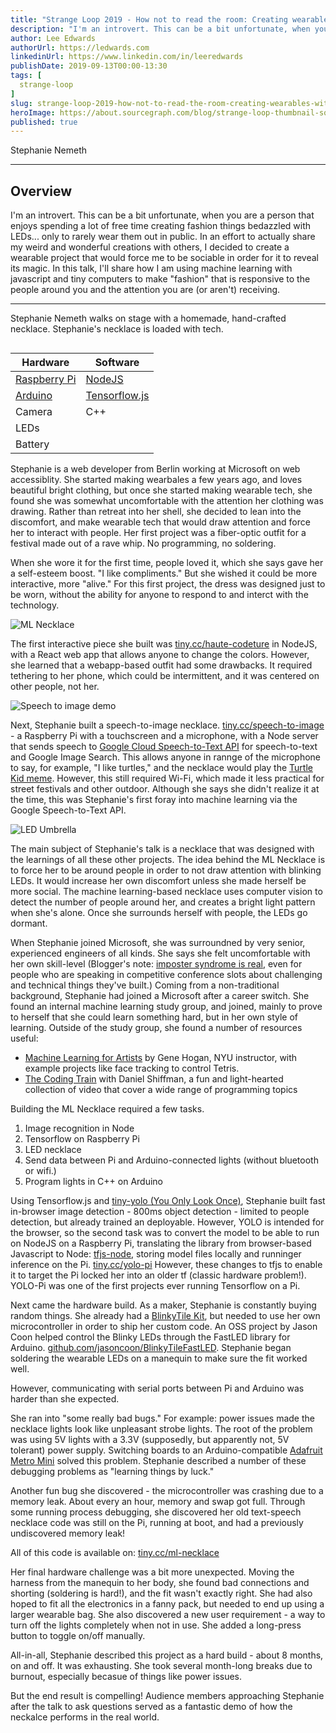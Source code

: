 ```yaml
---
title: "Strange Loop 2019 - How not to read the room: Creating wearables with ML"
description: "I'm an introvert. This can be a bit unfortunate, when you are a person that enjoys spending a lot of free time creating fashion things bedazzled with LEDs... only to rarely wear them out in public. In an effort to actually share my weird and wonderful creations with others, I decided to create a wearable project that would force me to be sociable in order for it to reveal its magic. In this talk, I'll share how I am using machine learning with javascript and tiny computers to make \"fashion\" that is responsive to the people around you and the attention you are (or aren't) receiving."
author: Lee Edwards
authorUrl: https://ledwards.com
linkedinUrl: https://www.linkedin.com/in/leeredwards
publishDate: 2019-09-13T00:00-13:30
tags: [
  strange-loop
]
slug: strange-loop-2019-how-not-to-read-the-room-creating-wearables-with-ml
heroImage: https://about.sourcegraph.com/blog/strange-loop-thumbnail-square-v2.jpg
published: true
---
```


<div class="container p-0 liveblog-presenters">
  <div class="row m-0">
      <p class=" mr-12 m-0">
        <span class="liveblog-presenters__name">Stephanie Nemeth</span>
        <a href="https://twitter.com/stephaniecodes" target="_blank" title="Twitter"><i class="fa fa-twitter pr-2"></i></a>
        <a href="https://github.com/traumverloren" target="_blank" title="GitHub"><i class="fa fa-github pr-2"></i></a>
        <a href="https://stephanie.lol" target="_blank" title="Speaker's site"><i class="fa fa-globe pr-2"></i></a>
      </p>
  </div>
</div>

---

## Overview

I'm an introvert. This can be a bit unfortunate, when you are a person that enjoys spending a lot of free time creating fashion things bedazzled with LEDs... only to rarely wear them out in public. In an effort to actually share my weird and wonderful creations with others, I decided to create a wearable project that would force me to be sociable in order for it to reveal its magic. In this talk, I'll share how I am using machine learning with javascript and tiny computers to make \"fashion\" that is responsive to the people around you and the attention you are (or aren't) receiving.

---

Stephanie Nemeth walks on stage with a homemade, hand-crafted necklace. Stephanie's necklace is loaded with tech.

<image>

| Hardware     | Software      |
| ------------ | ------------ |
| [Raspberry Pi](https://www.raspberrypi.org/) | [NodeJS](https://nodejs.org) |
| [Arduino](https://arduino.cc)      | [Tensorflow.js](https://www.tensorflow.org/js) |
| Camera       | C++           |
| LEDs         |               |
| Battery      |               |

Stephanie is a web developer from Berlin working at Microsoft on web accessiblity. She started making wearbales a few years ago, and loves beautiful bright clothing, but once she started making wearable tech, she found she was somewhat uncomfortable with the attention her clothing was drawing. Rather than retreat into her shell, she decided to lean into the discomfort, and make wearable tech that would draw attention and force her to interact with people. Her first project was a fiber-optic outfit for a festival made out of a rave whip. No programming, no soldering.

When she wore it for the first time, people loved it, which she says gave her a self-esteem boost. "I like compliments." But she wished it could be more interactive, more "alive." For this first project, the dress was designed just to be worn, without the ability for anyone to respond to and interct with the technology.

![ML Necklace](/blog/strange-loop-2019/how-not-to-read-the-room-creating-wearables-with-ml-1.jpg)

The first interactive piece she built was [tiny.cc/haute-codeture](tiny.cc/haute-codeture) in NodeJS, with a React web app that allows anyone to change the colors. However, she learned that a webapp-based outfit had some drawbacks. It required tethering to her phone, which could be intermittent, and it was centered on other people, not her.

![Speech to image demo](https://github.com/traumverloren/speech-to-image-necklace/raw/master/demo.gif)

Next, Stephanie built a speech-to-image necklace. [tiny.cc/speech-to-image](tiny.cc/speech-to-image) - a Raspberry Pi with a touchscreen and a microphone, with a Node server that sends speech to [Google Cloud Speech-to-Text API](https://cloud.google.com/speech-to-text/) for speech-to-text and Google Image Search. This allows anyone in rannge of the microphone to say, for example, "I like turtles," and the necklace would play the [Turtle Kid meme](https://www.youtube.com/watch?v=CMNry4PE93Y). However, this still required Wi-Fi, which made it less practical for street festivals and other outdoor. Although she says she didn't realize it at the time, this was Stephanie's first foray into machine learning via the Google Speech-to-Text API.

![LED Umbrella](/blog/strange-loop-2019/how-not-to-read-the-room-creating-wearables-with-ml-2.jpg)

The main subject of Stephanie's talk is a necklace that was designed with the learnings of all these other projects. The idea behind the ML Necklace is to force her to be around people in order to not draw attention with blinking LEDs. It would increase her own discomfort unless she made herself be more social. The machine learning-based necklace uses computer vision to detect the number of people around her, and creates a bright light pattern when she's alone. Once she surrounds herself with people, the LEDs go dormant.

When Stephanie joined Microsoft, she was surroundned by very senior, experienced engineers of all kinds. She says she felt uncomfortable with her own skill-level (Blogger's note: [imposter syndrome is real](https://time.com/5312483/how-to-deal-with-impostor-syndrome/), even for people who are speaking in competitive conference slots about challenging and technical things they've built.) Coming from a non-traditional background, Stephanie had joined a Microsoft after a career switch. She found an internal machine learning study group, and joined, mainly to prove to herself that she could learn something hard, but in her own style of learning. Outside of the study group, she found a number of resources useful:

* [Machine Learning for Artists](https://ml4a.github.io) by Gene Hogan, NYU instructor, with example projects like face tracking to control Tetris.
* [The Coding Train](https://thecodingtrain.com) with Daniel Shiffman, a fun and light-hearted collection of video that cover a wide range of programming topics

Building the ML Necklace required a few tasks.

1. Image recognition in Node
2. Tensorflow on Raspberry Pi
3. LED necklace
4. Send data between Pi and Arduino-connected lights (without bluetooth or wifi.)
5. Program lights in C++ on Arduino

Using Tensorflow.js and [tiny-yolo (You Only Look Once)](https://pjreddie.com/darknet/yolo/), Stephanie built fast in-browser image detection - 800ms object detection - limited to people detection, but already trained an deployable. However, YOLO is intended for the browser, so the second task was to convert the model to be able to run on NodeJS on a Raspberry Pi, translating the library from browser-based Javascript to Node: [tfjs-node](https://github.com/tensorflow/tfjs-node), storing model files locally and runninger inference on the Pi. [tiny.cc/yolo-pi](tiny.cc/yolo-pi) However, these changes to tfjs to enable it to target the Pi locked her into an older tf (classic hardware problem!). YOLO-Pi was one of the first projects ever running Tensorflow on a Pi.

Next came the hardware build. As a maker, Stephanie is constantly buying random things. She already had a [BlinkyTile Kit](https://blinkinlabs.com/blinkytile/), but needed to use her own microcontroller in order to ship her custom code. An OSS project by Jason Coon helped control the Blinky LEDs through the FastLED library for Arduino. [github.com/jasoncoon/BlinkyTileFastLED](github.com/jasoncoon/BlinkyTileFastLED). Stephanie began soldering the wearable LEDs on a manequin to make sure the fit worked well.

However, communicating with serial ports between Pi and Arduino was harder than she expected.

She ran into "some really bad bugs." For example: power issues made the necklace lights look like unpleasant strobe lights. The root of the problem was using 5V lights with a 3.3V (supposedly, but apparently not, 5V tolerant) power supply. Switching boards to an Arduino-compatible [Adafruit Metro Mini](https://www.adafruit.com/product/2590) solved this problem. Stephanie described a number of these debugging problems as "learning things by luck."

Another fun bug she discovered - the microcontroller was crashing due to a memory leak. About every an hour, memory and swap got full. Through some running process debugging, she discovered her old text-speech necklace code was still on the Pi, running at boot, and had a previously undiscovered memory leak!

All of this code is available on: [tiny.cc/ml-necklace](tiny.cc/ml-necklace)

Her final hardware challenge was a bit more unexpected. Moving the harness from the manequin to her body, she found bad connections and shorting (soldering is hard!), and the fit wasn't exactly right. She had also hoped to fit all the electronics in a fanny pack, but needed to end up using a larger wearable bag. She also discovered a new user requirement - a way to turn off the lights completely when not in use. She added a long-press button to toggle on/off manually.

All-in-all, Stephanie described this project as a hard build - about 8 months, on and off. It was exhausting. She took several month-long breaks due to burnout, especially becasue of things like power issues.

But the end result is compelling! Audience members approaching Stephanie after the talk to ask questions served as a fantastic demo of how the neckalce performs in the real world.
